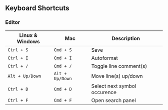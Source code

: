 ## Keyboard Shortcuts

### Editor

| Linux & Windows | Mac             | Description                  |
| --------------- | --------------- | ---------------------------- |
| `Ctrl + S`      | `Cmd + S`       | Save                         |
| `Ctrl + I`      | `Cmd + I`       | Autoformat                   |
| `Ctrl + /`      | `Cmd + /`       | Toggle line comment(s)       |
| `Alt + Up/Down` | `Alt + Up/Down` | Move line(s) up/down         |
| `Ctrl + D`      | `Cmd + D`       | Select next symbol occurence |
| `Ctrl + F`      | `Cmd + F`       | Open search panel            |
